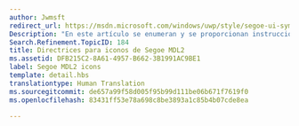 ```yaml
---
author: Jwmsft
redirect_url: https://msdn.microsoft.com/windows/uwp/style/segoe-ui-symbol-font
Description: "En este artículo se enumeran y se proporcionan instrucciones de uso de los glifos que se incluyen con la fuente Segoe MDL2 Assets."
Search.Refinement.TopicID: 184
title: Directrices para iconos de Segoe MDL2
ms.assetid: DFB215C2-8A61-4957-B662-3B1991AC9BE1
label: Segoe MDL2 icons
template: detail.hbs
translationtype: Human Translation
ms.sourcegitcommit: de657a99f58d005f95b99d111be06b671f7619f0
ms.openlocfilehash: 83431ff53e78a698c8be3893a1c85b4b07cde8ea

---
```









<!--HONumber=Jul16_HO2-->


